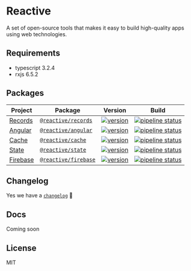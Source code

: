 # Reactive

A set of open-source tools that makes it easy to build high-quality apps using web technologies.

## Requirements

- typescript 3.2.4
- rxjs 6.5.2

## Packages

| Project                              | Package                                                                  | Version                                                                                                                    |                                                                             Build                                                                              |
| ------------------------------------ | ------------------------------------------------------------------------ | -------------------------------------------------------------------------------------------------------------------------- | :------------------------------------------------------------------------------------------------------------------------------------------------------------: |
| [Records](/libs/records/README.md)   | [`@reactive/records`](https://www.npmjs.com/package/@reactive/records)   | [![version](https://img.shields.io/npm/v/@reactive/records/latest.svg)](https://www.npmjs.com/package/@reactive/records)   |  [![pipeline status](https://gitlab.com/reactive-team/test-records/badges/master/pipeline.svg)](https://gitlab.com/reactive-team/test-records/commits/master)  |
| [Angular](/libs/angular/README.md)   | [`@reactive/angular`](https://www.npmjs.com/package/@reactive/angular)   | [![version](https://img.shields.io/npm/v/@reactive/angular/latest.svg)](https://www.npmjs.com/package/@reactive/angular)   |  [![pipeline status](https://gitlab.com/reactive-team/test-angular/badges/master/pipeline.svg)](https://gitlab.com/reactive-team/test-angular/commits/master)  |
| [Cache](/libs/cache/README.md)       | [`@reactive/cache`](https://www.npmjs.com/package/@reactive/cache)       | [![version](https://img.shields.io/npm/v/@reactive/cache/latest.svg)](https://www.npmjs.com/package/@reactive/cache)       |    [![pipeline status](https://gitlab.com/reactive-team/test-cache/badges/master/pipeline.svg)](https://gitlab.com/reactive-team/test-cache/commits/master)    |
| [State](/libs/state/README.md)       | [`@reactive/state`](https://www.npmjs.com/package/@reactive/state)       | [![version](https://img.shields.io/npm/v/@reactive/state/latest.svg)](https://www.npmjs.com/package/@reactive/state)       |    [![pipeline status](https://gitlab.com/reactive-team/test-state/badges/master/pipeline.svg)](https://gitlab.com/reactive-team/test-state/commits/master)    |
| [Firebase](/libs/firebase/README.md) | [`@reactive/firebase`](https://www.npmjs.com/package/@reactive/firebase) | [![version](https://img.shields.io/npm/v/@reactive/firebase/latest.svg)](https://www.npmjs.com/package/@reactive/firebase) | [![pipeline status](https://gitlab.com/reactive-team/test-firebase/badges/master/pipeline.svg)](https://gitlab.com/reactive-team/test-firebase/commits/master) |

## Changelog

Yes we have a [`changelog`](/CHANGELOG.md) 🍭

## Docs

Coming soon

## License

MIT
